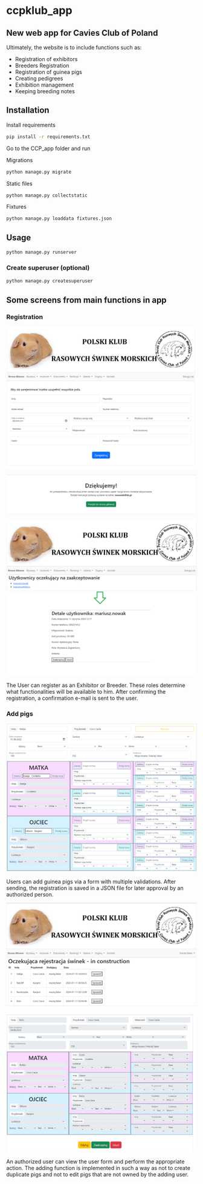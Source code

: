 # ccpklub_app
## New web app for Cavies Club of Poland

Ultimately, the website is to include functions such as:
- Registration of exhibitors
- Breeders Registration
- Registration of guinea pigs
- Creating pedigrees
- Exhibition management
- Keeping breeding notes
## Installation

Install requirements

```bash
pip install -r requirements.txt
```
Go to the CCP_app folder and run

Migrations
```bash
python manage.py migrate
```
Static files
```bash
python manage.py collectstatic
```
Fixtures
```bash
python manage.py loaddata fixtures.json
```
## Usage
```bash
python manage.py runserver
```
### Create superuser (optional)
```bash
python manage.py createsuperuser
```

## Some screens from main functions in app

### Registration
![alt text](https://raw.githubusercontent.com/maciejfaber/ccpklub_app/main/Screens/registration.png)

![alt text](https://raw.githubusercontent.com/maciejfaber/ccpklub_app/main/Screens/registration_message.png)

![alt text](https://raw.githubusercontent.com/maciejfaber/ccpklub_app/main/Screens/inactive_users.png)

The User can register as an Exhibitor or Breeder. These roles determine what functionalities will be available to him. After confirming the registration, a confirmation e-mail is sent to the user.

### Add pigs
![alt text](https://raw.githubusercontent.com/maciejfaber/ccpklub_app/main/Screens/add_pig.png)

Users can add guinea pigs via a form with multiple validations. After sending, the registration is saved in a JSON file for later approval by an authorized person.

![alt text](https://raw.githubusercontent.com/maciejfaber/ccpklub_app/main/Screens/waiting_pig_list.png)

![alt text](https://raw.githubusercontent.com/maciejfaber/ccpklub_app/main/Screens/waiting_pig_list_details.png)

An authorized user can view the user form and perform the appropriate action. The adding function is implemented in such a way as not to create duplicate pigs and not to edit pigs that are not owned by the adding user.
